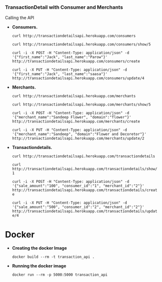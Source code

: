 ### TransactionDetail with Consumer and Merchants

Calling the API 

*  **Consumers.** 

 	`curl http://transactiondetailsapi.herokuapp.com/consumers`

 	`curl http://transactiondetailsapi.herokuapp.com/consumers/show/5`

 	`curl -i -X POST -H "Content-Type: application/json" -d '{"first_name":"Jack", "last_name":"Parow"}' http://transactiondetailsapi.herokuapp.com/consumers/create`

 	`curl -i -X PUT -H "Content-Type: application/json" -d '{"first_name":"Jack", "last_name":"saasa"}' http://transactiondetailsapi.herokuapp.com/consumers/update/4`


*  **Merchants.**

 	`curl http://transactiondetailsapi.herokuapp.com/merchants`

 	`curl http://transactiondetailsapi.herokuapp.com/merchants/show/5`

 	`curl -i -X POST -H "Content-Type: application/json" -d '{"merchant_name":"Sandeep Flower", "domain":"flower"}' http://transactiondetailsapi.herokuapp.com/merchants/create`

 	`curl -i -X PUT -H "Content-Type: application/json" -d '{"merchant_name":"Sandeep", "domain":"Flower and Decoretor"}' http://transactiondetailsapi.herokuapp.com/merchants/update/2`


* **Transactiondetails.**

 	`curl http://transactiondetailsapi.herokuapp.com/transactiondetails`

 	`curl http://transactiondetailsapi.herokuapp.com/transactiondetails/show/1`

 	`curl -i -X POST -H "Content-Type: application/json" -d '{"sale_amount":"100", "consumer_id":"1", "merchant_id":"2"}' http://transactiondetailsapi.herokuapp.com/transactiondetails/create` 
 	
 	`curl -i -X PUT -H "Content-Type: application/json" -d '{"sale_amount":"500", "consumer_id":"2", "merchant_id":"2"}' http://transactiondetailsapi.herokuapp.com/transactiondetails/update/4`


# Docker 

* **Creating the docker Image**
	
	`docker build --rm -t transaction_api .`

* **Running the  docker image**

	`docker run --rm -p 5000:5000 transaction_api`	 	



